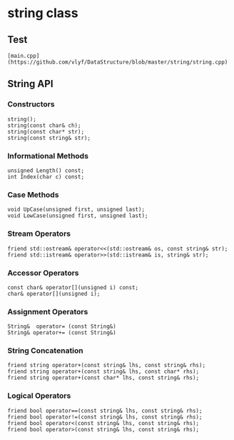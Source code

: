 # string class

## Test

    [main.cpp](https://github.com/vlyf/DataStructure/blob/master/string/string.cpp)

## String API

### Constructors

```
string();
string(const char& ch);
string(const char* str);
string(const string& str);
```

### Informational Methods

```
unsigned Length() const;
int Index(char c) const;
```

### Case Methods

```
void UpCase(unsigned first, unsigned last);
void LowCase(unsigned first, unsigned last);
```

### Stream Operators

```
friend std::ostream& operator<<(std::ostream& os, const string& str);
friend std::istream& operator>>(std::istream& is, string& str);
```

### Accessor Operators

```
const char& operator[](unsigned i) const;
char& operator[](unsigned i);
```

### Assignment Operators

```
String&  operator= (const String&)
String& operator+= (const String&)
```

### String Concatenation

```
friend string operator+(const string& lhs, const string& rhs);
friend string operator+(const string& lhs, const char* rhs);
friend string operator+(const char* lhs, const string& rhs);
```

### Logical Operators

```
friend bool operator==(const string& lhs, const string& rhs);
friend bool operator!=(const string& lhs, const string& rhs);
friend bool operator<(const string& lhs, const string& rhs);
friend bool operator>(const string& lhs, const string& rhs);
```
